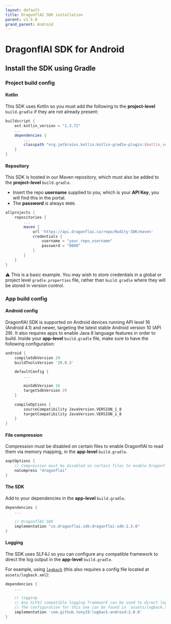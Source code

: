```yaml
---
layout: default
title: DragonflAI SDK installation
parent: v1.5.0
grand_parent: Android
---
```

# DragonflAI SDK for Android

## Install the SDK using Gradle

### Project build config

#### Kotlin

This SDK uses Kotlin so you must add the following to the **project-level** `build.gradle` if they are not already present:

```gradle
buildscript {
    ext.kotlin_version = "1.3.72"
    ...
    dependencies {
        ...
        classpath "org.jetbrains.kotlin:kotlin-gradle-plugin:$kotlin_version"
    }
}
```

#### Repository

This SDK is hosted in our Maven repository, which must also be added to the **project-level** `build.gradle`.

* Insert the repo **username** supplied to you, which is your **API Key**, you will find this in the portal.
* The **password** is always `0000`.

```gradle
allprojects {
    repositories {
        ...
        maven {
            url 'https://api.dragonflai.co/repo/Nudity-SDK/maven'
            credentials {
                username = "your_repo_username"
                password = "0000"
            }
        }
    }
}
```

⚠️ This is a basic example.
You may wish to store credentials in a global or project level `gradle.properties` file, rather than `build.gradle` where they will be stored in version control.

### App build config

#### Android config

DragonflAI SDK is supported on Android devices running API level 16 (Android 4.1) and newer, targeting the latest stable Android version 10 (API 29).
It also requires apps to enable Java 8 language features in order to build. Inside your **app-level** `build.gradle` file, make sure to have the following configuration:

```gradle
android {
    compileSdkVersion 29
    buildToolsVersion '29.0.3'

    defaultConfig {
        ...

        minSdkVersion 16
        targetSdkVersion 29
    }

    compileOptions {
        sourceCompatibility JavaVersion.VERSION_1_8
        targetCompatibility JavaVersion.VERSION_1_8
    }
}
```

#### File compression

Compression must be disabled on certain files to enable DragonflAI to read them via memory mapping, in the **app-level** `build.gradle`.

```gradle
aaptOptions {
    // Compression must be disabled on certain files to enable DragonflAI
    noCompress "dragonflai"
}
```

#### The SDK

Add to your dependencies in the **app-level** `build.gradle`.

```gradle
dependencies {
    ...

    // DragonflAI SDK
    implementation "co.dragonflai.sdk:dragonflai-sdk:1.5.0"
}
```

#### Logging

The SDK uses SLF4J so you can configure any compatible framework to direct the log output in the **app-level** `build.gradle`.

For example, using [`logback`](http://logback.qos.ch) (this also requires a config file located at `assets/logback.xml`):

```gradle
dependencies {
    ...

    // logging
    // Any SLF4J compatible logging framework can be used to direct log output from the DragonflAI SDK
    // The configuration for this one can be found in `assets/logback.xml`
    implementation 'com.github.tony19:logback-android:2.0.0'
}
```



